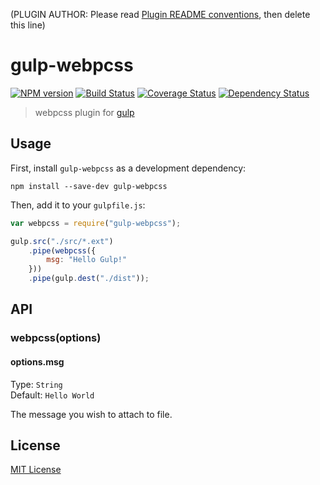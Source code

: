 (PLUGIN AUTHOR: Please read [Plugin README conventions](https://github.com/wearefractal/gulp/wiki/Plugin-README-Conventions), then delete this line)

# gulp-webpcss
[![NPM version][npm-image]][npm-url] [![Build Status][travis-image]][travis-url]  [![Coverage Status][coveralls-image]][coveralls-url] [![Dependency Status][depstat-image]][depstat-url]

> webpcss plugin for [gulp](https://github.com/wearefractal/gulp)

## Usage

First, install `gulp-webpcss` as a development dependency:

```shell
npm install --save-dev gulp-webpcss
```

Then, add it to your `gulpfile.js`:

```javascript
var webpcss = require("gulp-webpcss");

gulp.src("./src/*.ext")
	.pipe(webpcss({
		msg: "Hello Gulp!"
	}))
	.pipe(gulp.dest("./dist"));
```

## API

### webpcss(options)

#### options.msg
Type: `String`  
Default: `Hello World`

The message you wish to attach to file.


## License

[MIT License](http://en.wikipedia.org/wiki/MIT_License)

[npm-url]: https://npmjs.org/package/gulp-webpcss
[npm-image]: https://badge.fury.io/js/gulp-webpcss.png

[travis-url]: http://travis-ci.org/lexich/gulp-webpcss
[travis-image]: https://secure.travis-ci.org/lexich/gulp-webpcss.png?branch=master

[coveralls-url]: https://coveralls.io/r/lexich/gulp-webpcss
[coveralls-image]: https://coveralls.io/repos/lexich/gulp-webpcss/badge.png

[depstat-url]: https://david-dm.org/lexich/gulp-webpcss
[depstat-image]: https://david-dm.org/lexich/gulp-webpcss.png
